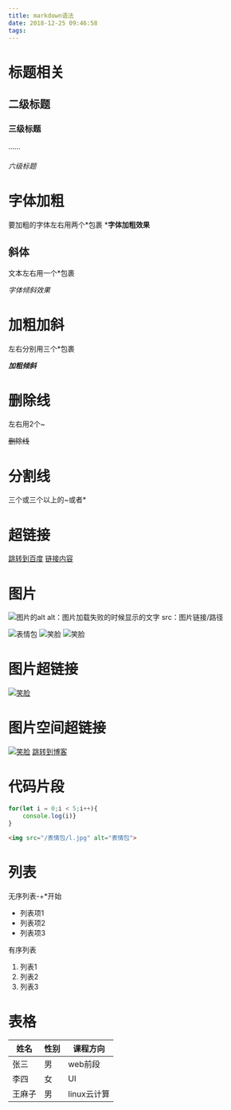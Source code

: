 ```yaml
---
title: markdown语法
date: 2018-12-25 09:46:58
tags:
---
```

# 标题相关
## 二级标题
### 三级标题
......
###### 六级标题
# 字体加粗
要加粗的字体左右用两个*包裹
***字体加粗效果**
## 斜体
文本左右用一个*包裹

*字体倾斜效果*
# 加粗加斜
左右分别用三个*包裹

***加粗倾斜***

# 删除线
左右用2个~

~~删除线~~
# 分割线
三个或三个以上的~或者*

# 超链接
[跳转到百度](http://www.baidu.com)
[链接内容](目标地址)

# 图片
![图片的alt](图片src)
alt：图片加载失败的时候显示的文字
src：图片链接/路径

![表情包](http://www.doutula.com/template/2017/03/template_1488793278.JPG)
![笑脸](/表情包/l.jpg)
![笑脸](/表情包/ll.jpg)
# 图片超链接
[![笑脸](/表情包/l.jpg)](http://www.baidu.com)
# 图片空间超链接
[![笑脸](/表情包/aa.jpg)](https://user.qzone.qq.com/920064158)
[跳转到博客](https://github.com/ghw1991428?tab=following)

# 代码片段
```javascript
for(let i = 0;i < 5;i++){
    console.log(i)}
}
```
```html
<img src="/表情包/l.jpg" alt="表情包">
```
# 列表
无序列表-+*开始
- 列表项1
- 列表项2
- 列表项3

有序列表

1. 列表1
2. 列表2
3. 列表3

# 表格

姓名|性别|课程方向
-|-|-
张三|男|web前段
李四|女|UI
王麻子|男|linux云计算